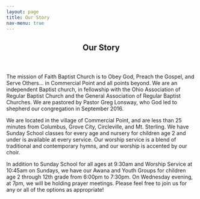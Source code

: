 ```yaml
---
layout: page
title: Our Story
nav-menu: true
---
```


<!-- Main -->
<div id="main" class="alt">

<!-- One -->
<section id="one">
	<div class="inner">
		<header class="major">
			<h1>Our Story</h1>
		</header>

<!-- Content -->
<p>The mission of Faith Baptist Church is to Obey God, Preach the Gospel, and Serve Others… in Commercial Point and all points beyond. We are an independent Baptist church, in fellowship with the Ohio Association of Regular Baptist Church and the General Association of Regular Baptist Churches.  We are pastored by Pastor Greg Lonsway, who God led to shepherd our congregation in September 2016. </p>
<div class="row">
	<div class="6u 12u$(small)">
		<p>We are located in the village of Commercial Point, and are less than 25 minutes from Columbus, Grove City, Circleville, and Mt. Sterling. We have Sunday School classes for every age and nursery for children age 2 and under is available at every service. Our worship service is a blend of traditional and contemporary hymns, and our worship is accented by our choir.</p>
	</div>
	<div class="6u$ 12u$(small)">
		<p>In addition to Sunday School for all ages at 9:30am and Worship Service at 10:45am on Sundays, we have our Awana and Youth Groups for children age 2 through 12th grade from 6:00pm to 7:30pm.  On Wednesday evening, at 7pm, we will be holding prayer meetings.  Please feel free to join us for any or all of the options as appropriate!  </p>
	</div>
</div>

</div>
</section>

</div>
